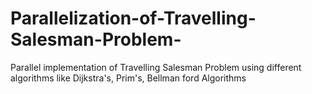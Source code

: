 # Parallelization-of-Travelling-Salesman-Problem-
Parallel implementation of Travelling Salesman Problem using different algorithms like Dijkstra's, Prim's, Bellman ford Algorithms
